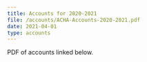 ```yaml
---
title: Accounts for 2020-2021
file: /accounts/ACHA-Accounts-2020-2021.pdf
date: 2021-04-01
type: accounts
---
```


PDF of accounts linked below.
